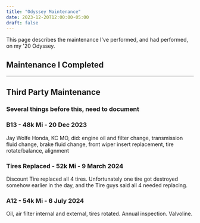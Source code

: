 ```yaml
---
title: "Odyssey Maintenance"
date: 2023-12-20T12:00:00-05:00
draft: false
---
```


This page describes the maintenance I've performed, and had performed, on my '20 Odyssey.

## Maintenance I Completed


---

## Third Party Maintenance

### Several things before this, need to document

### B13 - 48k Mi - 20 Dec 2023

Jay Wolfe Honda, KC MO, did: engine oil and filter change, transmission fluid change, brake fluid change, front wiper insert replacement, tire rotate/balance, alignment

### Tires Replaced - 52k Mi - 9 March 2024

Discount Tire replaced all 4 tires.  Unfortunately one tire got destroyed somehow earlier in the day, and the Tire guys said all 4 needed replacing.

### A12 - 54k Mi - 6 July 2024

Oil, air filter internal and external, tires rotated.  Annual inspection.  Valvoline.